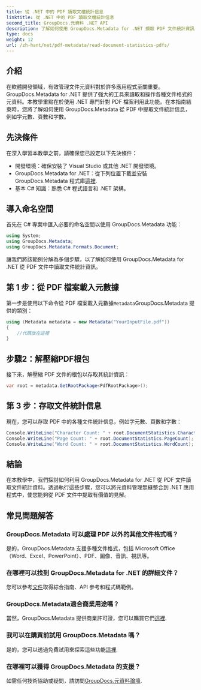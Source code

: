 ```yaml
---
title: 從 .NET 中的 PDF 讀取文檔統計信息
linktitle: 從 .NET 中的 PDF 讀取文檔統計信息
second_title: GroupDocs.元資料 .NET API
description: 了解如何使用 GroupDocs.Metadata for .NET 擷取 PDF 文件統計資訊。輕鬆增強您的文件管理能力。
type: docs
weight: 12
url: /zh-hant/net/pdf-metadata/read-document-statistics-pdfs/
---
```

## 介紹
在軟體開發領域，有效管理文件元資料對於許多應用程式至關重要。 GroupDocs.Metadata for .NET 提供了強大的工具來讀取和操作各種文件格式的元資料。本教學重點在於使用 .NET 專門針對 PDF 檔案利用此功能。在本指南結束時，您將了解如何使用 GroupDocs.Metadata 從 PDF 中提取文件統計信息，例如字元數、頁數和字數。
## 先決條件
在深入學習本教學之前，請確保您已設定以下先決條件：
- 開發環境：確保安裝了 Visual Studio 或其他 .NET 開發環境。
-  GroupDocs.Metadata for .NET：從下列位置下載並安裝 GroupDocs.Metadata 程式庫[這裡](https://releases.groupdocs.com/metadata/net/).
- 基本 C# 知識：熟悉 C# 程式語言和 .NET 架構。

## 導入命名空間
首先在 C# 專案中匯入必要的命名空間以使用 GroupDocs.Metadata 功能：
```csharp
using System;
using GroupDocs.Metadata;
using GroupDocs.Metadata.Formats.Document;
```

讓我們將該範例分解為多個步驟，以了解如何使用 GroupDocs.Metadata for .NET 從 PDF 文件中讀取文件統計資訊。
## 第 1 步：從 PDF 檔案載入元數據
第一步是使用以下命令從 PDF 檔案載入元數據`Metadata`GroupDocs.Metadata 提供的類別：
```csharp
using (Metadata metadata = new Metadata("YourInputFile.pdf"))
{
    //代碼放在這裡
}
```
## 步驟2：解壓縮PDF根包
接下來，解壓縮 PDF 文件的根包以存取其統計資訊：
```csharp
var root = metadata.GetRootPackage<PdfRootPackage>();
```
## 第 3 步：存取文件統計信息
現在，您可以存取 PDF 中的各種文件統計信息，例如字元數、頁數和字數：
```csharp
Console.WriteLine("Character Count: " + root.DocumentStatistics.CharacterCount);
Console.WriteLine("Page Count: " + root.DocumentStatistics.PageCount);
Console.WriteLine("Word Count: " + root.DocumentStatistics.WordCount);
```

## 結論
在本教學中，我們探討如何利用 GroupDocs.Metadata for .NET 從 PDF 文件讀取文件統計資料。透過執行這些步驟，您可以將元資料管理無縫整合到 .NET 應用程式中，使您能夠從 PDF 文件中提取有價值的見解。

## 常見問題解答
### GroupDocs.Metadata 可以處理 PDF 以外的其他文件格式嗎？
是的，GroupDocs.Metadata 支援多種文件格式，包括 Microsoft Office（Word、Excel、PowerPoint）、PDF、圖像、音訊、視訊等。
### 在哪裡可以找到 GroupDocs.Metadata for .NET 的詳細文件？
您可以參考[文件](https://reference.groupdocs.com/metadata/net/)取得綜合指南、API 參考和程式碼範例。
### GroupDocs.Metadata適合商業用途嗎？
當然，GroupDocs.Metadata 提供商業許可證，您可以購買它們[這裡](https://purchase.groupdocs.com/buy).
### 我可以在購買前試用 GroupDocs.Metadata 嗎？
是的，您可以透過免費試用來探索這些功能[這裡](https://releases.groupdocs.com/).
### 在哪裡可以獲得 GroupDocs.Metadata 的支援？
如需任何技術協助或疑問，請訪問[GroupDocs.元資料論壇](https://forum.groupdocs.com/c/metadata/14).